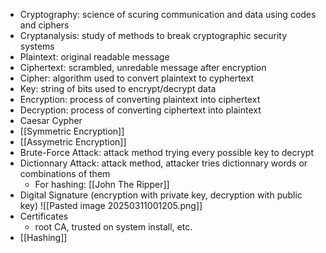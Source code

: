 - Cryptography: science of scuring communication and data using codes and ciphers
- Cryptanalysis: study of methods to break cryptographic security systems
- Plaintext: original readable message
- Ciphertext: scrambled, unredable message after encryption
- Cipher: algorithm used to convert plaintext to cyphertext
- Key: string of bits used to encrypt/decrypt data
- Encryption: process of converting plaintext into ciphertext
- Decryption: process of converting ciphertext into plaintext
- Caesar Cypher
- [[Symmetric Encryption]]
- [[Assymetric Encryption]]
- Brute-Force Attack: attack method trying every possible key to decrypt
- Dictionnary Attack: attack method, attacker tries dictionnary words or combinations of them
	- For hashing: [[John The Ripper]]
- Digital Signature (encryption with private key, decryption with public key)
![[Pasted image 20250311001205.png]]
- Certificates
	- root CA, trusted on system install, etc.
- [[Hashing]]

